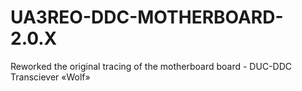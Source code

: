 # UA3REO-DDC-MOTHERBOARD-2.0.X
Reworked the original tracing of the motherboard board - DUC-DDC Transciever «Wolf»
